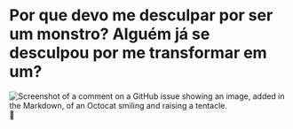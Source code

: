 #  **Por que devo me desculpar por ser um monstro? Alguém já se desculpou por me transformar em um?**
![Screenshot of a comment on a GitHub issue showing an image, added in the Markdown, of an Octocat smiling and raising a tentacle.](https://i.pinimg.com/originals/43/4c/de/434cde5002ef8de61a8e2997264dd3ab.gif)
🥇
